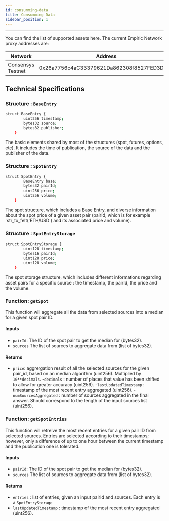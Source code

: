 ```yaml
---
id: consumming-data
title: Consumming Data
sidebar_position: 1
---
```


---

You can find the list of supported assets here.
The current Empiric Network proxy addresses are:

| Network           | Address                                    | Explorer                                                                                                   |
| ----------------- | ------------------------------------------ | ---------------------------------------------------------------------------------------------------------- |
| Consensys Testnet | 0x26a7756c4aC33379621Da862308f8527FED3Dc47 | [Explorer](https://explorer.goerli.zkevm.consensys.net/address/0x26a7756c4aC33379621Da862308f8527FED3Dc47) |

## Technical Specifications

### Structure : `BaseEntry`

```bash
struct BaseEntry {
        uint256 timestamp;
        bytes32 source;
        bytes32 publisher;
    }

```

The basic elements shared by most of the structures (spot, futures, options, etc). It includes the time of publication, the source of the data and the publisher of the data.

### Structure : `SpotEntry`

```bash
struct SpotEntry {
        BaseEntry base;
        bytes32 pairId;
        uint256 price;
        uint256 volume;
    }
```

The spot structure, which includes a Base Entry, and diverse information about the spot price of a given asset pair (pairId, which is for example `str_to_felt('ETH/USD') and its associated price and volume).

### Structure : `SpotEntryStorage`

```bash
struct SpotEntryStorage {
        uint128 timestamp;
        bytes16 pairId;
        uint128 price;
        uint128 volume;
    }

```

The spot storage structure, which includes different informations regarding asset pairs for a specific source : the timestamp, the pairId, the price and the volume.

### Function: `getSpot`

This function will aggregate all the data from selected sources into a median for a given spot pair ID.

#### Inputs

- `pairId`: The ID of the spot pair to get the median for (bytes32).
- `sources` The list of sources to aggregate data from (list of bytes32).

#### Returns

- `price`: aggrergation result of all the selected sources for the given pair_id, based on an median algorithm (uint256). Multiplied by `10**decimals`. -`decimals` : number of places that value has been shifted to allow for greater accuracy (uint256). -`lastUpdatedTimestamp` : timestamp of the most recent entry aggregated (uint256). -`numSourcesAggregated` : number of sources aggregated in the final answer. Should correspond to the length of the input sources list (uint256).

### Function: `getSpotEntries`

This function will retreive the most recent entries for a given pair ID from selected sources. Entries are selected according to their timestamps; however, only a difference of up to one hour between the current timestamp and the publication one is tolerated.

#### Inputs

- `pairId`: The ID of the spot pair to get the median for (bytes32).
- `sources` The list of sources to aggregate data from (list of bytes32).

#### Returns

- `entries` : list of entries, given an input pairId and sources. Each entry is a `SpotEntryStorage`
- `lastUpdatedTimestamp` : timestamp of the most recent entry aggregated (uint256).

